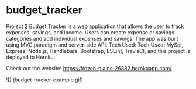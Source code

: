 # budget_tracker
Project 2
Budget Tracker is a web application that allows the user to track expenses, savings, and income. Users can create expense or savings categories and add individual expenses and savings. The app was built using MVC paradigm and server-side API.
Tech Used: Tech Used: MySql, Express, Node.js, Handlebars, Bootstrap, ESLint, TravisCI, and this project is deployed to Heroku.

Check out the website! https://frozen-plains-26882.herokuapp.com/

![] (budget-tracker-example.gif)

